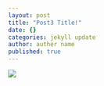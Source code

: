 ```yaml
---
layout: post
title: "Post3 Title!"
date: {}
categories: jekyll update
author: auther name
published: true
---
```


![](../../../../../../images/img-4.png)